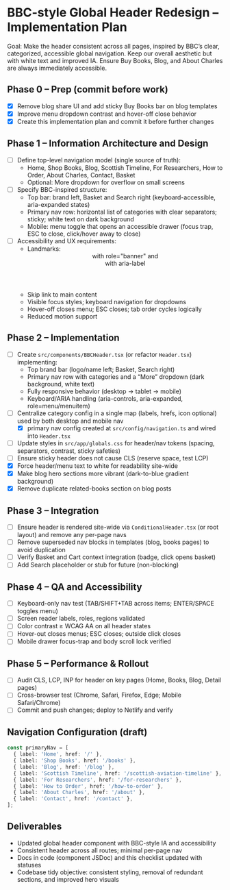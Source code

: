 # BBC-style Global Header Redesign – Implementation Plan

Goal: Make the header consistent across all pages, inspired by BBC’s clear, categorized, accessible global navigation. Keep our overall aesthetic but with white text and improved IA. Ensure Buy Books, Blog, and About Charles are always immediately accessible.

## Phase 0 – Prep (commit before work)
- [x] Remove blog share UI and add sticky Buy Books bar on blog templates
- [x] Improve menu dropdown contrast and hover-off close behavior
- [x] Create this implementation plan and commit it before further changes

## Phase 1 – Information Architecture and Design
- [ ] Define top-level navigation model (single source of truth):
  - Home, Shop Books, Blog, Scottish Timeline, For Researchers, How to Order, About Charles, Contact, Basket
  - Optional: More dropdown for overflow on small screens
- [ ] Specify BBC-inspired structure:
  - Top bar: brand left, Basket and Search right (keyboard-accessible, aria-expanded states)
  - Primary nav row: horizontal list of categories with clear separators; sticky; white text on dark background
  - Mobile: menu toggle that opens an accessible drawer (focus trap, ESC to close, click/hover away to close)
- [ ] Accessibility and UX requirements:
  - Landmarks: <header> with role="banner" and <nav> with aria-label
  - Skip link to main content
  - Visible focus styles; keyboard navigation for dropdowns
  - Hover-off closes menu; ESC closes; tab order cycles logically
  - Reduced motion support

## Phase 2 – Implementation
- [ ] Create `src/components/BBCHeader.tsx` (or refactor `Header.tsx`) implementing:
  - Top brand bar (logo/name left; Basket, Search right)
  - Primary nav row with categories and a “More” dropdown (dark background, white text)
  - Fully responsive behavior (desktop → tablet → mobile)
  - Keyboard/ARIA handling (aria-controls, aria-expanded, role=menu/menuitem)
- [ ] Centralize category config in a single map (labels, hrefs, icon optional) used by both desktop and mobile nav
  - [x] primary nav config created at `src/config/navigation.ts` and wired into `Header.tsx`
- [ ] Update styles in `src/app/globals.css` for header/nav tokens (spacing, separators, contrast, sticky safeties)
- [ ] Ensure sticky header does not cause CLS (reserve space, test LCP)
- [x] Force header/menu text to white for readability site-wide
- [x] Make blog hero sections more vibrant (dark-to-blue gradient background)
- [x] Remove duplicate related-books section on blog posts

## Phase 3 – Integration
- [ ] Ensure header is rendered site-wide via `ConditionalHeader.tsx` (or root layout) and remove any per-page navs
- [ ] Remove superseded nav blocks in templates (blog, books pages) to avoid duplication
- [ ] Verify Basket and Cart context integration (badge, click opens basket)
- [ ] Add Search placeholder or stub for future (non-blocking)

## Phase 4 – QA and Accessibility
- [ ] Keyboard-only nav test (TAB/SHIFT+TAB across items; ENTER/SPACE toggles menu)
- [ ] Screen reader labels, roles, regions validated
- [ ] Color contrast ≥ WCAG AA on all header states
- [ ] Hover-out closes menus; ESC closes; outside click closes
- [ ] Mobile drawer focus-trap and body scroll lock verified

## Phase 5 – Performance & Rollout
- [ ] Audit CLS, LCP, INP for header on key pages (Home, Books, Blog, Detail pages)
- [ ] Cross-browser test (Chrome, Safari, Firefox, Edge; Mobile Safari/Chrome)
- [ ] Commit and push changes; deploy to Netlify and verify

## Navigation Configuration (draft)
```ts
const primaryNav = [
  { label: 'Home', href: '/' },
  { label: 'Shop Books', href: '/books' },
  { label: 'Blog', href: '/blog' },
  { label: 'Scottish Timeline', href: '/scottish-aviation-timeline' },
  { label: 'For Researchers', href: '/for-researchers' },
  { label: 'How to Order', href: '/how-to-order' },
  { label: 'About Charles', href: '/about' },
  { label: 'Contact', href: '/contact' },
];
```

## Deliverables
- Updated global header component with BBC-style IA and accessibility
- Consistent header across all routes; minimal per-page nav
- Docs in code (component JSDoc) and this checklist updated with statuses
- Codebase tidy objective: consistent styling, removal of redundant sections, and improved hero visuals


